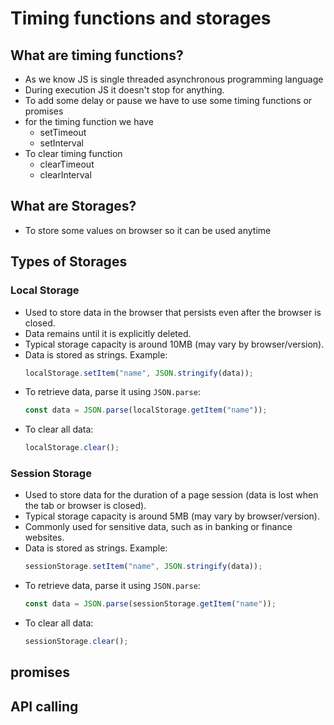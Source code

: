 # Timing functions and storages

## What are timing functions?

- As we know JS is single threaded asynchronous programming language
- During execution JS it doesn't stop for anything.
- To add some delay or pause we have to use some timing functions or promises
- for the timing function we have
  - setTimeout
  - setInterval
- To clear timing function
  - clearTimeout
  - clearInterval

## What are Storages?

- To store some values on browser so it can be used anytime

## Types of Storages

### Local Storage

- Used to store data in the browser that persists even after the browser is closed.
- Data remains until it is explicitly deleted.
- Typical storage capacity is around 10MB (may vary by browser/version).
- Data is stored as strings. Example:
  ```js
  localStorage.setItem("name", JSON.stringify(data));
  ```
- To retrieve data, parse it using `JSON.parse`:
  ```js
  const data = JSON.parse(localStorage.getItem("name"));
  ```
- To clear all data:
  ```js
  localStorage.clear();
  ```

### Session Storage

- Used to store data for the duration of a page session (data is lost when the tab or browser is closed).
- Typical storage capacity is around 5MB (may vary by browser/version).
- Commonly used for sensitive data, such as in banking or finance websites.
- Data is stored as strings. Example:
  ```js
  sessionStorage.setItem("name", JSON.stringify(data));
  ```
- To retrieve data, parse it using `JSON.parse`:
  ```js
  const data = JSON.parse(sessionStorage.getItem("name"));
  ```
- To clear all data:
  ```js
  sessionStorage.clear();
  ```

## promises

## API calling
